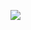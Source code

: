 ![](https://bat.bing.com/action/0?ti=56018282&Ver=2&mid=2053fbfd-a8bf-4dc3-ad42-91b627138ee5&sid=201ffde0635411ee902411d77b750559&vid=20202bf0635411ee9ac03f2e618b0b9f&vids=0&msclkid=N&pi=0&lg=en-US&sw=800&sh=600&sc=24&nwd=1&tl=Shortform%20%7C%20Book&p=https%3A%2F%2Fwww.shortform.com%2Fapp%2Fbook%2Falgorithms-to-live-by%2Fexercise-evaluate-your-commitment-habits&r=&lt=339&evt=pageLoad&sv=1&rn=294372)
